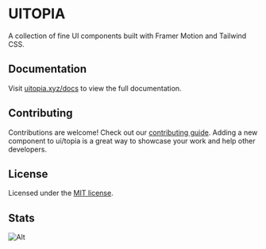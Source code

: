 # UITOPIA

A collection of fine UI components built with Framer Motion and Tailwind CSS.

## Documentation

Visit [uitopia.xyz/docs](http://uitopia.xyz/docs) to view the full documentation.

## Contributing

Contributions are welcome! Check out our [contributing guide](/CONTRIBUTING.md). 
Adding a new component to ui/topia is a great way to showcase your work and help other developers.

## License

Licensed under the [MIT license](/LICENSE).


## Stats

![Alt](https://repobeats.axiom.co/api/embed/16b1e8de603fba86ba6461e4201037ff9ea9bb27.svg 'Repobeats analytics image')



